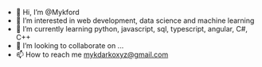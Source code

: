 - 👋 Hi, I’m @Mykford
- 👀 I’m interested in web development, data science and machine learning
- 🌱 I’m currently learning python, javascript, sql, typescript, angular, C#, C++
- 💞️ I’m looking to collaborate on ...
- 📫 How to reach me mykdarkoxyz@gmail.com

<!---
Mykford/Mykford is a ✨ special ✨ repository because its `README.md` (this file) appears on your GitHub profile.
You can click the Preview link to take a look at your changes.
--->
